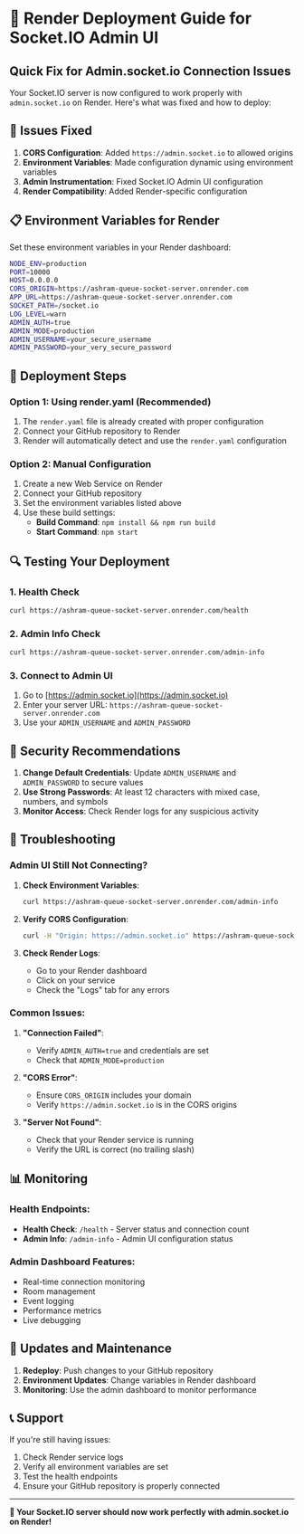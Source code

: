 # 🚀 Render Deployment Guide for Socket.IO Admin UI

## Quick Fix for Admin.socket.io Connection Issues

Your Socket.IO server is now configured to work properly with `admin.socket.io` on Render. Here's what was fixed and how to deploy:

## 🔧 Issues Fixed

1. **CORS Configuration**: Added `https://admin.socket.io` to allowed origins
2. **Environment Variables**: Made configuration dynamic using environment variables
3. **Admin Instrumentation**: Fixed Socket.IO Admin UI configuration
4. **Render Compatibility**: Added Render-specific configuration

## 📋 Environment Variables for Render

Set these environment variables in your Render dashboard:

```bash
NODE_ENV=production
PORT=10000
HOST=0.0.0.0
CORS_ORIGIN=https://ashram-queue-socket-server.onrender.com
APP_URL=https://ashram-queue-socket-server.onrender.com
SOCKET_PATH=/socket.io
LOG_LEVEL=warn
ADMIN_AUTH=true
ADMIN_MODE=production
ADMIN_USERNAME=your_secure_username
ADMIN_PASSWORD=your_very_secure_password
```

## 🚀 Deployment Steps

### Option 1: Using render.yaml (Recommended)
1. The `render.yaml` file is already created with proper configuration
2. Connect your GitHub repository to Render
3. Render will automatically detect and use the `render.yaml` configuration

### Option 2: Manual Configuration
1. Create a new Web Service on Render
2. Connect your GitHub repository
3. Set the environment variables listed above
4. Use these build settings:
   - **Build Command**: `npm install && npm run build`
   - **Start Command**: `npm start`

## 🔍 Testing Your Deployment

### 1. Health Check
```bash
curl https://ashram-queue-socket-server.onrender.com/health
```

### 2. Admin Info Check
```bash
curl https://ashram-queue-socket-server.onrender.com/admin-info
```

### 3. Connect to Admin UI
1. Go to [https://admin.socket.io](https://admin.socket.io)
2. Enter your server URL: `https://ashram-queue-socket-server.onrender.com`
3. Use your `ADMIN_USERNAME` and `ADMIN_PASSWORD`

## 🔐 Security Recommendations

1. **Change Default Credentials**: Update `ADMIN_USERNAME` and `ADMIN_PASSWORD` to secure values
2. **Use Strong Passwords**: At least 12 characters with mixed case, numbers, and symbols
3. **Monitor Access**: Check Render logs for any suspicious activity

## 🐛 Troubleshooting

### Admin UI Still Not Connecting?

1. **Check Environment Variables**:
   ```bash
   curl https://ashram-queue-socket-server.onrender.com/admin-info
   ```

2. **Verify CORS Configuration**:
   ```bash
   curl -H "Origin: https://admin.socket.io" https://ashram-queue-socket-server.onrender.com/health
   ```

3. **Check Render Logs**:
   - Go to your Render dashboard
   - Click on your service
   - Check the "Logs" tab for any errors

### Common Issues:

1. **"Connection Failed"**: 
   - Verify `ADMIN_AUTH=true` and credentials are set
   - Check that `ADMIN_MODE=production`

2. **"CORS Error"**:
   - Ensure `CORS_ORIGIN` includes your domain
   - Verify `https://admin.socket.io` is in the CORS origins

3. **"Server Not Found"**:
   - Check that your Render service is running
   - Verify the URL is correct (no trailing slash)

## 📊 Monitoring

### Health Endpoints:
- **Health Check**: `/health` - Server status and connection count
- **Admin Info**: `/admin-info` - Admin UI configuration status

### Admin Dashboard Features:
- Real-time connection monitoring
- Room management
- Event logging
- Performance metrics
- Live debugging

## 🔄 Updates and Maintenance

1. **Redeploy**: Push changes to your GitHub repository
2. **Environment Updates**: Change variables in Render dashboard
3. **Monitoring**: Use the admin dashboard to monitor performance

## 📞 Support

If you're still having issues:
1. Check Render service logs
2. Verify all environment variables are set
3. Test the health endpoints
4. Ensure your GitHub repository is properly connected

---

**🎉 Your Socket.IO server should now work perfectly with admin.socket.io on Render!**
